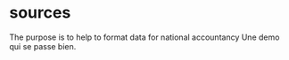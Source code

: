 # sources
The purpose is to help to format data for national accountancy
Une demo qui se passe bien.

